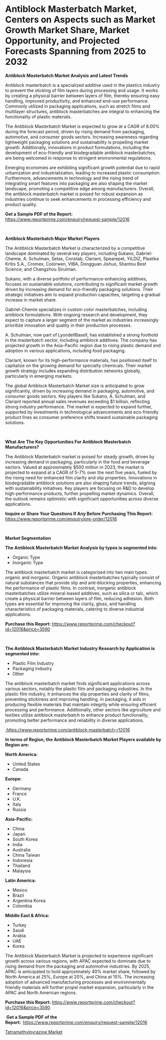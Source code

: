 <p><h1>Antiblock Masterbatch Market, Centers on Aspects such as Market Growth Market Share, Market Opportunity, and Projected Forecasts Spanning from 2025 to 2032</h1></p><p><strong>Antiblock Masterbatch Market Analysis and Latest Trends</strong></p>
<p><p>Antiblock masterbatch is a specialized additive used in the plastics industry to prevent the sticking of film layers during processing and usage. It works by creating a physical barrier between layers of film, thereby ensuring easy handling, improved productivity, and enhanced end-use performance. Commonly utilized in packaging applications, such as stretch films and multilayer structures, antiblock masterbatches are integral to enhancing the functionality of plastic materials.</p><p>The Antiblock Masterbatch Market is expected to grow at a CAGR of 6.00% during the forecast period, driven by rising demand from packaging, automotive, and consumer goods sectors. Increasing awareness regarding lightweight packaging solutions and sustainability is propelling market growth. Additionally, innovations in product formulations, including the development of eco-friendly and biodegradable antiblock masterbatches, are being welcomed in response to stringent environmental regulations. </p><p>Emerging economies are exhibiting significant growth potential due to rapid urbanization and industrialization, leading to increased plastic consumption. Furthermore, advancements in technology and the rising trend of integrating smart features into packaging are also shaping the market landscape, promoting a competitive edge among manufacturers. Overall, the antiblock masterbatch market is poised for robust expansion as industries continue to seek enhancements in processing efficiency and product quality.</p></p>
<p><strong>Get a Sample PDF of the Report:&nbsp;</strong> <a href="https://www.reportprime.com/enquiry/request-sample/12016?utm_campaign=1990&utm_medium=2&utm_source=Github&utm_content=ia&utm_term=17032025&utm_id=antiblock-masterbatch">https://www.reportprime.com/enquiry/request-sample/12016</a></p>
<p>&nbsp;</p>
<p><strong>Antiblock Masterbatch Major Market Players</strong></p>
<p><p>The Antiblock Masterbatch Market is characterized by a competitive landscape dominated by several key players, including Sukano, Gabriel-Chemie, A. Schulman, Setas, Constab, Clariant, Spearepet, YILDIZ, Plastika Kritis S.A., Cromex, Colorwen, VIBA, Dongguan Jishuo, Shantou Best Science, and Changzhou Siruiman. </p><p>Sukano, with a diverse portfolio of performance-enhancing additives, focuses on sustainable solutions, contributing to significant market growth driven by increasing demand for eco-friendly packaging solutions. Their strategic initiatives aim to expand production capacities, targeting a gradual increase in market share.</p><p>Gabriel-Chemie specializes in custom color masterbatches, including antiblock formulations. With ongoing research and development, they expect to capture a larger segment of the market as industries increasingly prioritize innovation and quality in their production processes.</p><p>A. Schulman, now part of LyondellBasell, has established a strong foothold in the masterbatch sector, including antiblock additives. The company has projected growth in the Asia-Pacific region due to rising plastic demand and adoption in various applications, including food packaging.</p><p>Clariant, known for its high-performance materials, has positioned itself to capitalize on the growing demand for specialty chemicals. Their market growth strategy includes expanding distribution networks globally, particularly in emerging markets.</p><p>The global Antiblock Masterbatch Market size is anticipated to grow significantly, driven by increasing demand in packaging, automotive, and consumer goods sectors. Key players like Sukano, A. Schulman, and Clariant reported annual sales revenues exceeding $1 billion, reflecting strong industry performance. The market is expected to expand further, supported by investments in technological advancements and eco-friendly product lines as consumer preference shifts toward sustainable packaging solutions.</p></p>
<p>&nbsp;</p>
<p><strong>What Are The Key Opportunities For Antiblock Masterbatch Manufacturers?</strong></p>
<p><p>The Antiblock Masterbatch market is poised for steady growth, driven by increasing demand in packaging, particularly in the food and beverage sectors. Valued at approximately $500 million in 2023, the market is projected to expand at a CAGR of 5-7% over the next five years, fueled by the rising need for enhanced film clarity and slip properties. Innovations in biodegradable antiblock solutions are also shaping future trends, aligning with sustainability initiatives. Key players are focusing on R&D to develop high-performance products, further propelling market dynamics. Overall, the outlook remains optimistic with significant opportunities across diverse applications.</p></p>
<p><strong>Inquire or Share Your Questions If Any Before Purchasing This Report:</strong> <a href="https://www.reportprime.com/enquiry/pre-order/12016?utm_campaign=1990&utm_medium=2&utm_source=Github&utm_content=ia&utm_term=17032025&utm_id=antiblock-masterbatch">https://www.reportprime.com/enquiry/pre-order/12016</a></p>
<p>&nbsp;</p>
<p><strong>Market Segmentation</strong></p>
<p><strong>The Antiblock Masterbatch Market Analysis by types is segmented into:</strong></p>
<p><ul><li>Organic Type</li><li>Inorganic Type</li></ul></p>
<p><p>The antiblock masterbatch market is categorized into two main types: organic and inorganic. Organic antiblock masterbatches typically consist of natural substances that provide slip and anti-blocking properties, enhancing the performance of plastic films. In contrast, inorganic antiblock masterbatches utilize mineral-based additives, such as silica or talc, which create a physical barrier between layers of film, reducing adhesion. Both types are essential for improving the clarity, gloss, and handling characteristics of packaging materials, catering to diverse industrial applications.</p></p>
<p><strong>Purchase this Report:&nbsp;</strong><a href="https://www.reportprime.com/checkout?id=12016&price=3590&utm_campaign=1990&utm_medium=2&utm_source=Github&utm_content=ia&utm_term=17032025&utm_id=antiblock-masterbatch">https://www.reportprime.com/checkout?id=12016&price=3590</a></p>
<p>&nbsp;</p>
<p><strong>The Antiblock Masterbatch Market Industry Research by Application is segmented into:</strong></p>
<p><ul><li>Plastic Film Industry</li><li>Packaging Industry</li><li>Other</li></ul></p>
<p><p>The antiblock masterbatch market finds significant applications across various sectors, notably the plastic film and packaging industries. In the plastic film industry, it enhances the slip properties and clarity of films, preventing stickiness and improving handling. In packaging, it aids in producing flexible materials that maintain integrity while ensuring efficient processing and performance. Additionally, other sectors like agriculture and textiles utilize antiblock masterbatch to enhance product functionality, promoting better performance and reliability in diverse applications.</p></p>
<p><a href="https://www.reportprime.com/antiblock-masterbatch-r12016?utm_campaign=1990&utm_medium=2&utm_source=Github&utm_content=ia&utm_term=17032025&utm_id=antiblock-masterbatch">&nbsp;https://www.reportprime.com/antiblock-masterbatch-r12016</a></p>
<p><strong>In terms of Region, the Antiblock Masterbatch Market Players available by Region are:</strong></p>
<p>
    <p> <strong> North America: </strong>
        <ul>
            <li>United States</li>
            <li>Canada</li>
        </ul>
        </p> 
    <p> <strong> Europe: </strong>
        <ul>
            <li>Germany</li>
            <li>France</li>
            <li>U.K.</li>
            <li>Italy</li>
            <li>Russia</li>
        </ul>
        </p> 
    <p> <strong> Asia-Pacific: </strong>
        <ul>
            <li>China</li>
            <li>Japan</li>
            <li>South Korea</li>
            <li>India</li>
            <li>Australia</li>
            <li>China Taiwan</li>
            <li>Indonesia</li>
            <li>Thailand</li>
            <li>Malaysia</li>
        </ul>
        </p> 
    <p> <strong> Latin America: </strong>
        <ul>
            <li>Mexico</li>
            <li>Brazil</li>
            <li>Argentina Korea</li>
            <li>Colombia</li>
        </ul>
        </p> 
    <p> <strong> Middle East & Africa: </strong>
        <ul>
            <li>Turkey</li>
            <li>Saudi</li>
            <li>Arabia</li>
            <li>UAE</li>
            <li>Korea</li>
        </ul>
    </p>
    </p>
<p><p>The Antiblock Masterbatch Market is projected to experience significant growth across various regions, with APAC expected to dominate due to rising demand from the packaging and automotive industries. By 2025, APAC is anticipated to hold approximately 40% market share, followed by North America at 25%, Europe at 20%, and China at 15%. The increasing adoption of advanced manufacturing processes and environmentally friendly materials will further propel market expansion, particularly in the APAC and North American regions.</p></p>
<p><strong>Purchase this Report: </strong><a href="https://www.reportprime.com/checkout?id=12016&price=3590&utm_campaign=1990&utm_medium=2&utm_source=Github&utm_content=ia&utm_term=17032025&utm_id=antiblock-masterbatch">https://www.reportprime.com/checkout?id=12016&price=3590</a></p>
<p>&nbsp;<strong>Get a Sample PDF of the Report:&nbsp;&nbsp;</strong><a href="https://www.reportprime.com/enquiry/request-sample/12016?utm_campaign=1990&utm_medium=2&utm_source=Github&utm_content=ia&utm_term=17032025&utm_id=antiblock-masterbatch">https://www.reportprime.com/enquiry/request-sample/12016</a></p>
<p><strong></strong></p>
<p><p><a href="https://github.com/MarciaRunte/Market-Research-Report-List-2/blob/main/tetramethylpyrazine-market.md?utm_campaign=1990&utm_medium=2&utm_source=Github&utm_content=ia&utm_term=17032025&utm_id=antiblock-masterbatch">Tetramethylpyrazine Market</a></p></p>